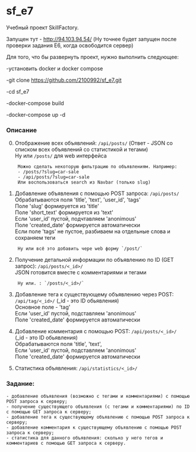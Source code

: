 # sf_e7

Учебный проект SkillFactory.

Запущен тут - http://94.103.94.54/ (Ну точнее будет запущен после проверки задания E6, когда освободится сервер)

Для того, что бы развернуть проект, нужно выполнить следующее:

-установить docker и docker compose

-git clone https://github.com/2100992/sf_e7.git

-cd sf_e7

-docker-compose build

-docker-compose up -d


### Описание
0. Отображение всех объявлений: `/api/posts/` (Ответ - JSON со списком всех объявлений со статистикой и тегами)  
        Ну или `/posts/` для web интерфейса

        Можно сделать некоторую фильтрацию по объявлениям. Например:
        - /posts/?slug=car-sale
        - /api/posts/?slug=car-sale
        Или воспользоваться search из Navbar (только slug)

1. Добавление объявления с помощью POST запроса:  `/api/posts/`  
        Обрабатываются поля 'title', 'text', 'user_id', 'tags'  
        Поле 'slug' формируется из 'title'  
        Поле 'short_text' формируется из 'text'  
        Если 'user_id' пустой, подчтавляем 'anonimous'  
        Поле 'created_date' формируется автоматически  
        Если полe 'tags' не пустое, разбиваем на отдельные слова и сохраняем теги  

        Ну или всё это добавить чере web форму `/post/`


2. Получение детальной информации по объявлению по ID (GET запрос): `/api/posts/<_id>/`  
        JSON готовится вместе с комментариями и тегами  

        Ну или. : `/posts/<_id>/`  

3. Добавление тега к существующему объявлению через POST: `/api/tag/<_id>/` (_id - это ID обьявления)  
        Основное поле - 'tag'  
        Если 'user_id' пустой, подставляем 'anonimous'  
        Поле 'created_date' формируется автоматически  

4. Добавление комментария с помощью POST: `/api/posts/<_id>/`  
        (_id - это ID обьявления)  
        Обрабатываются поля 'title', 'text',  
        Если 'user_id' пустой, подставляем 'anonimous'  
        Поле 'created_date' формируется автоматически  

5. Статистика объявления: `/api/statistics/<_id>/`  



### Задание:

    - добавление объявления (возможно с тегами и комментариями) с помощью POST запроса к серверу;  
    - получение существующего объявления (с тегами и комментариями) по ID с помощью GET запроса к серверу;  
    - добавление тега к существующему объявлению с помощью POST запроса к серверу;
    - добавление комментария к существующему объявлению с помощью POST запроса к серверу;
    - статистика для данного объявления: сколько у него тегов и комментариев с помощью GET запроса к серверу.
